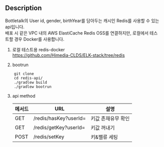 ## Description
Bottletalk의 User id, gender, birthYear를 담아두는 캐시인 Redis를 사용할 수 있는 api입니다. <br/>
배포 시 같은 VPC 내의 AWS ElastiCache Redis OSS를 연결하지만, 로컬에서 테스트할 경우 Docker를 사용합니다.

1. 로컬 테스트용 redis-docker <br/>
https://github.com/Himedia-CLDS/ELK-stack/tree/redis

2. bootrun

```
    git clone
    cd redis-api/
    ./gradlew build
    ./gradlew bootrun
```
  
3. api method

   | 메서드 | URL                                                    | 설명             |
   |-----|--------------------------------------------------------|----------------|
   | GET | /redis/hasKey?userId=                     | 키값 존재유무 확인   |
   | GET | /redis/getKey?userId=               | 키값 꺼내기   |
   | POST |/redis/setKey                |키&밸류 세팅|
